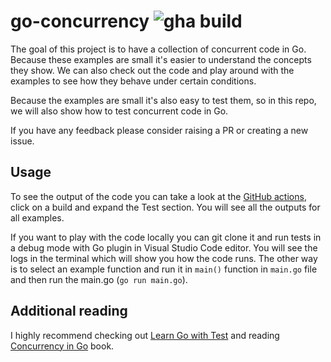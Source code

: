 # go-concurrency ![gha build](https://github.com/karantan/go-concurrency/workflows/Go/badge.svg)

The goal of this project is to have a collection of concurrent code in Go. Because these
examples are small it's easier to understand the concepts they show. We can also check out
the code and play around with the examples to see how they behave under certain conditions.

Because the examples are small it's also easy to test them, so in this repo, we will also
show how to test concurrent code in Go.

If you have any feedback please consider raising a PR or creating a new issue.

## Usage

To see the output of the code you can take a look at the [GitHub actions](https://github.com/karantan/go-concurrency/actions),
click on a  build and expand the Test section. You will see all the outputs for all
examples.

If you want to play with the code locally you can git clone it and run tests in a debug
mode with Go plugin in Visual Studio Code editor. You will see the logs in the
terminal which will show you how the code runs.
The other way is to select an example function and run it in `main()` function in `main.go`
file and then run the main.go (`go run main.go`).

## Additional reading

I highly recommend checking out [Learn Go with Test](https://quii.gitbook.io/learn-go-with-tests/)
and reading [Concurrency in Go](https://www.oreilly.com/library/view/concurrency-in-go/9781491941294/) book.
